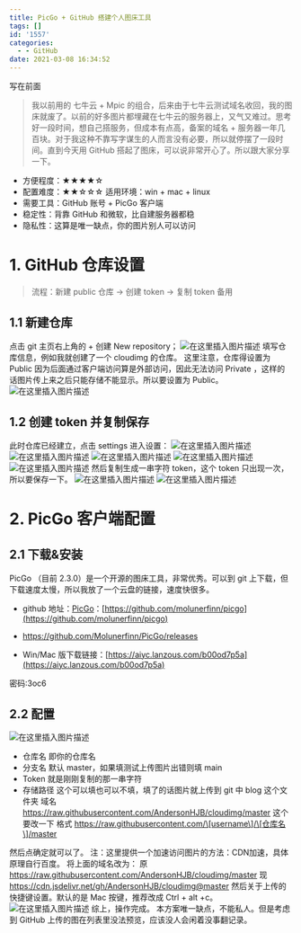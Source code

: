 ```yaml
---
title: PicGo + GitHub 搭建个人图床工具
tags: []
id: '1557'
categories:
  - - GitHub
date: 2021-03-08 16:34:52
---
```


写在前面

> 我以前用的 七牛云 + Mpic 的组合，后来由于七牛云测试域名收回，我的图床就废了。以前的好多图片都埋藏在七牛云的服务器上，又气又难过。思考好一段时间，想自己搭服务，但成本有点高，备案的域名 + 服务器一年几百块。对于我这种不靠写字谋生的人而言没有必要，所以就停摆了一段时间。直到今天用 GitHub 搭起了图床，可以说非常开心了。所以跟大家分享一下。

*   方便程度：★★★★☆
*   配置难度：★★☆☆☆ 适用环境：win + mac + linux
*   需要工具：GitHub 账号 + PicGo 客户端
*   稳定性：背靠 GitHub 和微软，比自建服务器都稳
*   隐私性：这算是唯一缺点，你的图片别人可以访问

# 1\. GitHub 仓库设置

> 流程：新建 public 仓库 -> 创建 token -> 复制 token 备用

## 1.1 新建仓库

点击 git 主页右上角的 + 创建 New repository； ![在这里插入图片描述](https://img-blog.csdnimg.cn/20210308144803390.png?x-oss-process=image/watermark,type_ZmFuZ3poZW5naGVpdGk,shadow_10,text_aHR0cHM6Ly9ibG9nLmNzZG4ubmV0L3FxXzMzMjU0NzY2,size_16,color_FFFFFF,t_70) 填写仓库信息，例如我就创建了一个 cloudimg 的仓库。 这里注意，仓库得设置为 Public 因为后面通过客户端访问算是外部访问，因此无法访问 Private ，这样的话图片传上来之后只能存储不能显示。所以要设置为 Public。 ![在这里插入图片描述](https://img-blog.csdnimg.cn/20210308145139253.png?x-oss-process=image/watermark,type_ZmFuZ3poZW5naGVpdGk,shadow_10,text_aHR0cHM6Ly9ibG9nLmNzZG4ubmV0L3FxXzMzMjU0NzY2,size_16,color_FFFFFF,t_70)

## 1.2 创建 token 并复制保存

此时仓库已经建立，点击 settings 进入设置： ![在这里插入图片描述](https://img-blog.csdnimg.cn/20210308161409646.png?x-oss-process=image/watermark,type_ZmFuZ3poZW5naGVpdGk,shadow_10,text_aHR0cHM6Ly9ibG9nLmNzZG4ubmV0L3FxXzMzMjU0NzY2,size_16,color_FFFFFF,t_70) ![在这里插入图片描述](https://img-blog.csdnimg.cn/20210308161616556.png?x-oss-process=image/watermark,type_ZmFuZ3poZW5naGVpdGk,shadow_10,text_aHR0cHM6Ly9ibG9nLmNzZG4ubmV0L3FxXzMzMjU0NzY2,size_16,color_FFFFFF,t_70) ![在这里插入图片描述](https://img-blog.csdnimg.cn/20210308161644398.png?x-oss-process=image/watermark,type_ZmFuZ3poZW5naGVpdGk,shadow_10,text_aHR0cHM6Ly9ibG9nLmNzZG4ubmV0L3FxXzMzMjU0NzY2,size_16,color_FFFFFF,t_70) ![在这里插入图片描述](https://img-blog.csdnimg.cn/20210308161725181.png?x-oss-process=image/watermark,type_ZmFuZ3poZW5naGVpdGk,shadow_10,text_aHR0cHM6Ly9ibG9nLmNzZG4ubmV0L3FxXzMzMjU0NzY2,size_16,color_FFFFFF,t_70) ![在这里插入图片描述](https://img-blog.csdnimg.cn/20210308161845173.png?x-oss-process=image/watermark,type_ZmFuZ3poZW5naGVpdGk,shadow_10,text_aHR0cHM6Ly9ibG9nLmNzZG4ubmV0L3FxXzMzMjU0NzY2,size_16,color_FFFFFF,t_70) 然后复制生成一串字符 token，这个 token 只出现一次，所以要保存一下。 ![在这里插入图片描述](https://img-blog.csdnimg.cn/20210308161923491.png?x-oss-process=image/watermark,type_ZmFuZ3poZW5naGVpdGk,shadow_10,text_aHR0cHM6Ly9ibG9nLmNzZG4ubmV0L3FxXzMzMjU0NzY2,size_16,color_FFFFFF,t_70) ![在这里插入图片描述](https://img-blog.csdnimg.cn/20210308161945294.png?x-oss-process=image/watermark,type_ZmFuZ3poZW5naGVpdGk,shadow_10,text_aHR0cHM6Ly9ibG9nLmNzZG4ubmV0L3FxXzMzMjU0NzY2,size_16,color_FFFFFF,t_70)

# 2\. PicGo 客户端配置

## 2.1 下载&安装

PicGo （目前 2.3.0）是一个开源的图床工具，非常优秀。可以到 git 上下载，但下载速度太慢，所以我放了一个云盘的链接，速度快很多。

*   github 地址：[PicGo](https://github.com/molunerfinn/picgo)：[https://github.com/molunerfinn/picgo](https://github.com/molunerfinn/picgo)
*   https://github.com/Molunerfinn/PicGo/releases
    
*   Win/Mac 版下载链接：[https://aiyc.lanzous.com/b00od7p5a](https://aiyc.lanzous.com/b00od7p5a)
    

密码:3oc6

## 2.2 配置

![在这里插入图片描述](https://img-blog.csdnimg.cn/20210308162928403.png?x-oss-process=image/watermark,type_ZmFuZ3poZW5naGVpdGk,shadow_10,text_aHR0cHM6Ly9ibG9nLmNzZG4ubmV0L3FxXzMzMjU0NzY2,size_16,color_FFFFFF,t_70)

*   仓库名 即你的仓库名
*   分支名 默认 master，如果填测试上传图片出错则填 main
*   Token 就是刚刚复制的那一串字符
*   存储路径 这个可以填也可以不填，填了的话图片就上传到 git 中 blog 这个文件夹 域名 https://raw.githubusercontent.com/AndersonHJB/cloudimg/master 这个要改一下 格式 https://raw.githubusercontent.com/\[username\]/\[仓库名\]/master

然后点确定就可以了。 注：这里提供一个加速访问图片的方法：CDN加速，具体原理自行百度。 将上面的域名改为： 原 https://raw.githubusercontent.com/AndersonHJB/cloudimg/master 现 https://cdn.jsdelivr.net/gh/AndersonHJB/cloudimg@master 然后关于上传的快捷键设置。默认的是 Mac 按键，推荐改成 Ctrl + alt +c。 ![在这里插入图片描述](https://img-blog.csdnimg.cn/20210308163315216.png?x-oss-process=image/watermark,type_ZmFuZ3poZW5naGVpdGk,shadow_10,text_aHR0cHM6Ly9ibG9nLmNzZG4ubmV0L3FxXzMzMjU0NzY2,size_16,color_FFFFFF,t_70) 综上，操作完成。 本方案唯一缺点，不能私人。但是考虑到 GitHub 上传的图在列表里没法预览，应该没人会闲着没事翻记录。